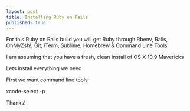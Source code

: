 ```yaml
---
layout: post
title: Installing Ruby on Rails
published: true
---
```


For this Ruby on Rails build you will get Ruby through Rbenv, Rails, OhMyZsh!, Git, iTerm, Sublime, Homebrew & Command Line Tools 

I am assuming that you have a fresh, clean install of OS X 10.9 Mavericks

Lets install everything we need

First we want command line tools

xcode-select -p


Thanks!